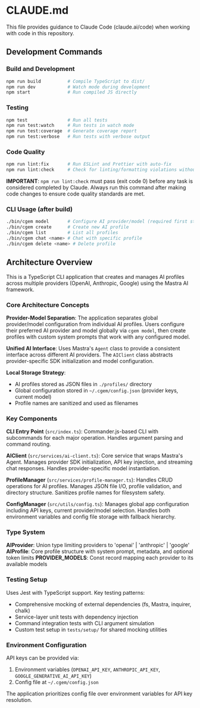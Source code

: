 # CLAUDE.md

This file provides guidance to Claude Code (claude.ai/code) when working with code in this repository.

## Development Commands

### Build and Development
```bash
npm run build          # Compile TypeScript to dist/
npm run dev            # Watch mode during development
npm start              # Run compiled JS directly
```

### Testing
```bash
npm test               # Run all tests
npm run test:watch     # Run tests in watch mode
npm run test:coverage  # Generate coverage report
npm run test:verbose   # Run tests with verbose output
```

### Code Quality
```bash
npm run lint:fix       # Run ESLint and Prettier with auto-fix
npm run lint:check     # Check for linting/formatting violations without fixing
```

**IMPORTANT**: `npm run lint:check` must pass (exit code 0) before any task is considered completed by Claude. Always run this command after making code changes to ensure code quality standards are met.

### CLI Usage (after build)
```bash
./bin/cgem model       # Configure AI provider/model (required first step)
./bin/cgem create      # Create new AI profile
./bin/cgem list        # List all profiles
./bin/cgem chat <name> # Chat with specific profile
./bin/cgem delete <name> # Delete profile
```

## Architecture Overview

This is a TypeScript CLI application that creates and manages AI profiles across multiple providers (OpenAI, Anthropic, Google) using the Mastra AI framework.

### Core Architecture Concepts

**Provider-Model Separation**: The application separates global provider/model configuration from individual AI profiles. Users configure their preferred AI provider and model globally via `cgem model`, then create profiles with custom system prompts that work with any configured model.

**Unified AI Interface**: Uses Mastra's `Agent` class to provide a consistent interface across different AI providers. The `AIClient` class abstracts provider-specific SDK initialization and model configuration.

**Local Storage Strategy**: 
- AI profiles stored as JSON files in `./profiles/` directory
- Global configuration stored in `~/.cgem/config.json` (provider keys, current model)
- Profile names are sanitized and used as filenames

### Key Components

**CLI Entry Point** (`src/index.ts`): Commander.js-based CLI with subcommands for each major operation. Handles argument parsing and command routing.

**AIClient** (`src/services/ai-client.ts`): Core service that wraps Mastra's Agent. Manages provider SDK initialization, API key injection, and streaming chat responses. Handles provider-specific model instantiation.

**ProfileManager** (`src/services/profile-manager.ts`): Handles CRUD operations for AI profiles. Manages JSON file I/O, profile validation, and directory structure. Sanitizes profile names for filesystem safety.

**ConfigManager** (`src/utils/config.ts`): Manages global app configuration including API keys, current provider/model selection. Handles both environment variables and config file storage with fallback hierarchy.

### Type System

**AIProvider**: Union type limiting providers to 'openai' | 'anthropic' | 'google'
**AIProfile**: Core profile structure with system prompt, metadata, and optional token limits
**PROVIDER_MODELS**: Const record mapping each provider to its available models

### Testing Setup

Uses Jest with TypeScript support. Key testing patterns:
- Comprehensive mocking of external dependencies (fs, Mastra, inquirer, chalk)
- Service-layer unit tests with dependency injection
- Command integration tests with CLI argument simulation
- Custom test setup in `tests/setup/` for shared mocking utilities

### Environment Configuration

API keys can be provided via:
1. Environment variables (`OPENAI_API_KEY`, `ANTHROPIC_API_KEY`, `GOOGLE_GENERATIVE_AI_API_KEY`)
2. Config file at `~/.cgem/config.json`

The application prioritizes config file over environment variables for API key resolution.